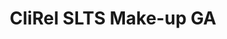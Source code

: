 ---
title: CliRel SLTS Make-up GA
redirect_to: https://edpuzzle.com/assignments/6439ffbf5336d142bfb9cdb4/watch
redirect_from: 
  - /CliRelSLTSMake-upGA
  - /clirelsltsmake-upga
---